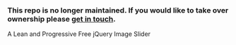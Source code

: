 ### This repo is no longer maintained. If you would like to take over ownership please [get in touch](mailto:&#103;&#105;&#108;&#098;&#101;&#114;&#116;&#064;&#112;&#101;&#108;&#108;&#101;&#103;&#114;&#111;&#109;&#046;&#109;&#101;).

A Lean and Progressive Free jQuery Image Slider
